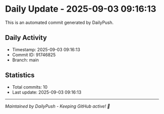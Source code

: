 # Daily Update - 2025-09-03 09:16:13

This is an automated commit generated by DailyPush.

## Daily Activity
- Timestamp: 2025-09-03 09:16:13
- Commit ID: 91746825
- Branch: main

## Statistics
- Total commits: 10
- Last update: 2025-09-03 09:16:13

---
*Maintained by DailyPush - Keeping GitHub active! 🚀*
